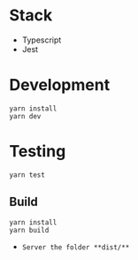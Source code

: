 # Stack
- Typescript
- Jest 

# Development

```shell
yarn install
yarn dev
```

# Testing

```shell
yarn test
```

## Build

```shell
yarn install
yarn build
```

- `Server the folder **dist/**`